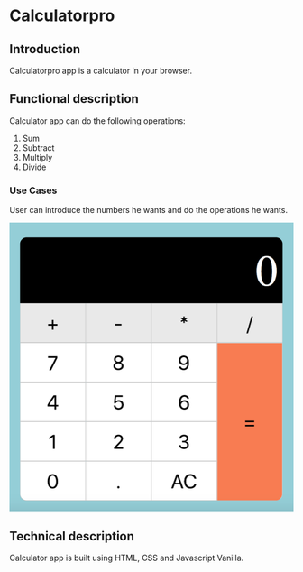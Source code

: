 Calculatorpro
=========

## Introduction

Calculatorpro app is a calculator in your browser.

## Functional description

Calculator app can do the following operations:

1. Sum
2. Subtract
3. Multiply
4. Divide

### Use Cases 

User can introduce the numbers he wants and do the operations he wants.

![alt text](calculatorpro.png)


## Technical description

Calculator app is built using HTML, CSS and Javascript Vanilla.